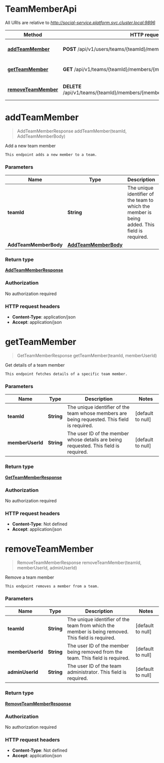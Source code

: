 # TeamMemberApi

All URIs are relative to *http://social-service.platform.svc.cluster.local:9896*

| Method | HTTP request | Description |
|------------- | ------------- | -------------|
| [**addTeamMember**](TeamMemberApi.md#addTeamMember) | **POST** /api/v1/users/teams/{teamId}/members | Add a new team member |
| [**getTeamMember**](TeamMemberApi.md#getTeamMember) | **GET** /api/v1/teams/{teamId}/members/{memberUserId} | Get details of a team member |
| [**removeTeamMember**](TeamMemberApi.md#removeTeamMember) | **DELETE** /api/v1/teams/{teamId}/members/{memberUserId}/admin/{adminUserId} | Remove a team member |


<a name="addTeamMember"></a>
# **addTeamMember**
> AddTeamMemberResponse addTeamMember(teamId, AddTeamMemberBody)

Add a new team member

    This endpoint adds a new member to a team.

### Parameters

|Name | Type | Description  | Notes |
|------------- | ------------- | ------------- | -------------|
| **teamId** | **String**| The unique identifier of the team to which the member is being added. This field is required. | [default to null] |
| **AddTeamMemberBody** | [**AddTeamMemberBody**](../Models/AddTeamMemberBody.md)|  | |

### Return type

[**AddTeamMemberResponse**](../Models/AddTeamMemberResponse.md)

### Authorization

No authorization required

### HTTP request headers

- **Content-Type**: application/json
- **Accept**: application/json

<a name="getTeamMember"></a>
# **getTeamMember**
> GetTeamMemberResponse getTeamMember(teamId, memberUserId)

Get details of a team member

    This endpoint fetches details of a specific team member.

### Parameters

|Name | Type | Description  | Notes |
|------------- | ------------- | ------------- | -------------|
| **teamId** | **String**| The unique identifier of the team whose members are being requested. This field is required. | [default to null] |
| **memberUserId** | **String**| The user ID of the member whose details are being requested. This field is required. | [default to null] |

### Return type

[**GetTeamMemberResponse**](../Models/GetTeamMemberResponse.md)

### Authorization

No authorization required

### HTTP request headers

- **Content-Type**: Not defined
- **Accept**: application/json

<a name="removeTeamMember"></a>
# **removeTeamMember**
> RemoveTeamMemberResponse removeTeamMember(teamId, memberUserId, adminUserId)

Remove a team member

    This endpoint removes a member from a team.

### Parameters

|Name | Type | Description  | Notes |
|------------- | ------------- | ------------- | -------------|
| **teamId** | **String**| The unique identifier of the team from which the member is being removed. This field is required. | [default to null] |
| **memberUserId** | **String**| The user ID of the member being removed from the team. This field is required. | [default to null] |
| **adminUserId** | **String**| The user ID of the team administrator. This field is required. | [default to null] |

### Return type

[**RemoveTeamMemberResponse**](../Models/RemoveTeamMemberResponse.md)

### Authorization

No authorization required

### HTTP request headers

- **Content-Type**: Not defined
- **Accept**: application/json

